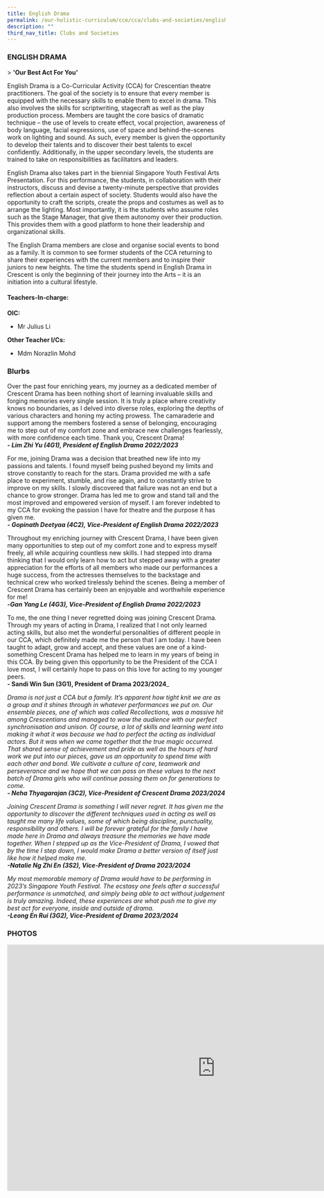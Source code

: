 ```yaml
---
title: English Drama
permalink: /our-holistic-curriculum/cce/cca/clubs-and-societies/english-drama/
description: ""
third_nav_title: Clubs and Societies
---
```

### **ENGLISH DRAMA** ###


&gt; **'Our Best Act For You’**

English Drama is a Co-Curricular Activity (CCA) for Crescentian theatre practitioners. The goal of the society is to ensure that every member is equipped with the necessary skills to enable them to excel in drama. This also involves the skills for scriptwriting, stagecraft as well as the play production process. Members are taught the core basics of dramatic technique – the use of levels to create effect, vocal projection, awareness of body language, facial expressions, use of space and behind-the-scenes work on lighting and sound. As such, every member is given the opportunity to develop their talents and to discover their best talents to excel confidently. Additionally, in the upper secondary levels, the students are trained to take on responsibilities as facilitators and leaders.

English Drama also takes part in the biennial Singapore Youth Festival Arts Presentation. For this performance, the students, in collaboration with their instructors, discuss and devise a twenty-minute perspective that provides reflection about a certain aspect of society. Students would also have the opportunity to craft the scripts, create the props and costumes as well as to arrange the lighting. Most importantly, it is the students who assume roles such as the Stage Manager, that give them autonomy over their production. This provides them with a good platform to hone their leadership and organizational skills.

The English Drama members are close and organise social events to bond as a family. It is common to see former students of the CCA returning to share their experiences with the current members and to inspire their juniors to new heights. The time the students spend in English Drama in Crescent is only the beginning of their journey into the Arts – it is an initiation into a cultural lifestyle.

#### **Teachers-In-charge:** ####
**OIC:** 
* Mr Julius Li

**Other Teacher I/Cs:**  
*  Mdm Norazlin Mohd


### **Blurbs** ###

Over the past four enriching years, my journey as a dedicated member of Crescent Drama has been nothing short of learning invaluable skills and forging memories every single session. It is truly a place where creativity knows no boundaries, as I delved into diverse roles, exploring the depths of various characters and honing my acting prowess. The camaraderie and support among the members fostered a sense of belonging, encouraging me to step out of my comfort zone and embrace new challenges fearlessly, with more confidence each time. Thank you, Crescent Drama! <br>
**- _Lim Zhi Yu (4G1), President of English Drama 2022/2023_**

For me, joining Drama was a decision that breathed new life into my passions and talents. I found myself being pushed beyond my limits and strove constantly to reach for the stars. Drama provided me with a safe place to experiment, stumble, and rise again, and to constantly strive to improve on my skills. I slowly discovered that failure was not an end but a chance to grow stronger. Drama has led me to grow and stand tall and the most improved and empowered version of myself. I am forever indebted to my CCA for evoking the passion I have for theatre and the purpose it has given me. <br>
**- _Gopinath Deetyaa (4C2), Vice-President of English Drama 2022/2023_**

Throughout my enriching journey with Crescent Drama, I have been given many opportunities to step out of my comfort zone and to express myself freely, all while acquiring countless new skills. I had stepped into drama thinking that I would only learn how to act but stepped away with a greater appreciation for the efforts of all members who made our performances a huge success, from the actresses themselves to the backstage and technical crew who worked tirelessly behind the scenes. Being a member of Crescent Drama has certainly been an enjoyable and worthwhile experience for me! <br>
**-_Gan Yang Le (4G3), Vice-President of English Drama 2022/2023_**

To me, the one thing I never regretted doing was joining Crescent Drama. Through my years of acting in Drama, I realized that I not only learned acting skills, but also met the wonderful personalities of different people in our CCA, which definitely made me the person that I am today. I have been taught to adapt, grow and accept, and these values are one of a kind- something Crescent Drama has helped me to learn in my years of being in this CCA. By being given this opportunity to be the President of the CCA I love most, I will certainly hope to pass on this love for acting to my younger peers. <br>
**- Sandi Win Sun (3G1), President of Drama 2023/2024**_

_Drama is not just a CCA but a family. It’s apparent how tight knit we are as a group and it shines through in whatever performances we put on. Our ensemble pieces, one of which was called Recollections, was a massive hit among Crescentians and managed to wow the audience with our perfect synchronisation and unison. Of course, a lot of skills and learning went into making it what it was because we had to perfect the acting as individual actors. But it was when we came together that the true magic occurred. That shared sense of achievement and pride as well as the hours of hard work we put into our pieces, gave us an opportunity to spend time with each other and bond. We cultivate a culture of care, teamwork and perseverance and we hope that we can pass on these values to the next batch of Drama girls who will continue passing them on for generations to come. <br>
**- Neha Thyagarajan (3C2), Vice-President of Crescent Drama 2023/2024**_

_Joining Crescent Drama is something I will never regret. It has given me the opportunity to discover the different techniques used in acting as well as taught me many life values, some of which being discipline, punctuality, responsibility and others. I will be forever grateful for the family I have made here in Drama and always treasure the memories we have made together. When I stepped up as the Vice-President of Drama, I vowed that by the time I step down, I would make Drama a better version of itself just like how it helped make me. <br>
**-Natalie Ng Zhi En (3S2), Vice-President of Drama 2023/2024**_

_My most memorable memory of Drama would have to be performing in 2023’s Singapore Youth Festival. The ecstasy one feels after a successful performance is unmatched, and simply being able to act without judgement is truly amazing. Indeed, these experiences are what push me to give my best act for everyone, inside and outside of drama. <br> 
**-Leong En Rui (3G2), Vice-President of Drama 2023/2024**_



### **PHOTOS** ###
<iframe src="https://docs.google.com/presentation/d/e/2PACX-1vQZ_jbQO2rvzJ-diakVyEBuoWRRNlMgKfEAiYjq1F5Z6b_CMQfUsvKyelp8OdaZydckcY-cu97IWmuu/embed?start=true&amp;loop=true&amp;delayms=3000" frameborder="0" width="960" height="569" allowfullscreen="true"></iframe>